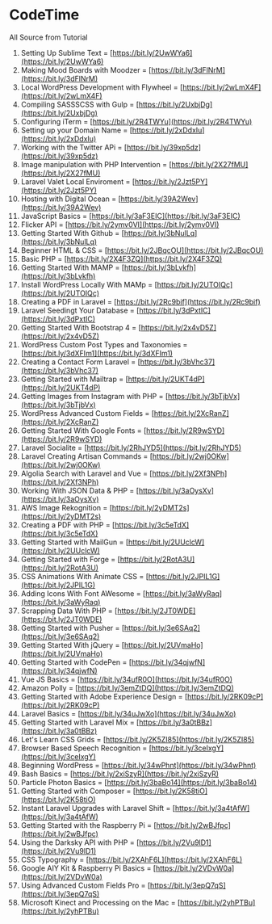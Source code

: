 # CodeTime
All Source from Tutorial

01. Setting Up Sublime Text = [https://bit.ly/2UwWYa6](https://bit.ly/2UwWYa6)
01. Making Mood Boards with Moodzer = [https://bit.ly/3dFlNrM](https://bit.ly/3dFlNrM)
01. Local WordPress Development with Flywheel = [https://bit.ly/2wLmX4F](https://bit.ly/2wLmX4F)
01. Compiling SASSSCSS with Gulp = [https://bit.ly/2UxbjDg](https://bit.ly/2UxbjDg)
01. Configuring iTerm = [https://bit.ly/2R4TWYu](https://bit.ly/2R4TWYu)
01. Setting up your Domain Name = [https://bit.ly/2xDdxIu](https://bit.ly/2xDdxIu)
01. Working with the Twitter APi = [https://bit.ly/39xp5dz](https://bit.ly/39xp5dz)
01. Image manipulation with PHP Intervention = [https://bit.ly/2X27fMU](https://bit.ly/2X27fMU)
01. Laravel Valet Local Enviroment = [https://bit.ly/2Jzt5PY](https://bit.ly/2Jzt5PY)
01. Hosting with Digital Ocean = [https://bit.ly/39A2Wev](https://bit.ly/39A2Wev)
01. JavaScript Basics = [https://bit.ly/3aF3EIC](https://bit.ly/3aF3EIC)
01. Flicker API = [https://bit.ly/2ymv0VI](https://bit.ly/2ymv0VI)
01. Getting Started With Github = [https://bit.ly/3bNulLq](https://bit.ly/3bNulLq)
01. Beginner HTML & CSS = [https://bit.ly/2JBqcOU](https://bit.ly/2JBqcOU)
01. Basic PHP = [https://bit.ly/2X4F3ZQ](https://bit.ly/2X4F3ZQ)
01. Getting Started With MAMP = [https://bit.ly/3bLvkfh](https://bit.ly/3bLvkfh)
01. Install WordPress Locally With MAMp = [https://bit.ly/2UTOIQc](https://bit.ly/2UTOIQc)
01. Creating a PDF in Laravel = [https://bit.ly/2Rc9bif](https://bit.ly/2Rc9bif)
01. Laravel Seedingt Your Database = [https://bit.ly/3dPxtIC](https://bit.ly/3dPxtIC)
01. Getting Started With Bootstrap 4 = [https://bit.ly/2x4vD5Z](https://bit.ly/2x4vD5Z)
01. WordPress Custom Post Types and Taxonomies = [https://bit.ly/3dXFIm1](https://bit.ly/3dXFIm1)
01. Creating a Contact Form Laravel = [https://bit.ly/3bVhc37](https://bit.ly/3bVhc37)
01. Getting Started with Mailtrap = [https://bit.ly/2UKT4dP](https://bit.ly/2UKT4dP)
01. Getting Images from Instagram with PHP = [https://bit.ly/3bTjbVx](https://bit.ly/3bTjbVx)
01. WordPress Advanced Custom Fields = [https://bit.ly/2XcRanZ](https://bit.ly/2XcRanZ)
01. Getting Started With Google Fonts = [https://bit.ly/2R9wSYD](https://bit.ly/2R9wSYD)
01. Laravel Socialite = [https://bit.ly/2RhJYD5](https://bit.ly/2RhJYD5)
01. Laravel Creating Artisan Commands = [https://bit.ly/2wj0OKw](https://bit.ly/2wj0OKw)
01. Algolia Search with Laravel and Vue = [https://bit.ly/2Xf3NPh](https://bit.ly/2Xf3NPh)
01. Working With JSON Data & PHP = [https://bit.ly/3aOysXv](https://bit.ly/3aOysXv)
01. AWS Image Rekognition = [https://bit.ly/2yDMT2s](https://bit.ly/2yDMT2s)
01. Creating a PDF with PHP = [https://bit.ly/3c5eTdX](https://bit.ly/3c5eTdX)
01. Getting Started with MailGun = [https://bit.ly/2UUclcW](https://bit.ly/2UUclcW)
01. Getting Started with Forge = [https://bit.ly/2RotA3U](https://bit.ly/2RotA3U)
01. CSS Animations With Animate CSS = [https://bit.ly/2JPIL1G](https://bit.ly/2JPIL1G)
01. Adding Icons With Font AWesome = [https://bit.ly/3aWyRaq](https://bit.ly/3aWyRaq)
01. Scrapping Data With PHP = [https://bit.ly/2JT0WDE](https://bit.ly/2JT0WDE)
01. Getting Started with Pusher = [https://bit.ly/3e6SAq2](https://bit.ly/3e6SAq2)
01. Getting Started With jQuery = [https://bit.ly/2UVmaHo](https://bit.ly/2UVmaHo)
01. Getting Started with CodePen = [https://bit.ly/34qjwfN](https://bit.ly/34qjwfN)
01. Vue JS Basics = [https://bit.ly/34ufR0O](https://bit.ly/34ufR0O)
01. Amazon Polly = [https://bit.ly/3emZtDQ](https://bit.ly/3emZtDQ)
01. Getting Started with Adobe  Experience Design = [https://bit.ly/2RK09cP](https://bit.ly/2RK09cP)
01. Laravel Basics = [https://bit.ly/34uJwXo](https://bit.ly/34uJwXo)
01. Getting Started with Laravel Mix = [https://bit.ly/3a0tBBz](https://bit.ly/3a0tBBz)
01. Let's Learn CSS Grids = [https://bit.ly/2K5ZI85](https://bit.ly/2K5ZI85)
01. Browser Based Speech Recognition = [https://bit.ly/3ceIxgY](https://bit.ly/3ceIxgY)
01. Beginning WordPress = [https://bit.ly/34wPhnt](https://bit.ly/34wPhnt)
01. Bash Basics = [https://bit.ly/2xiSzyR](https://bit.ly/2xiSzyR)
01. Particle Photon Basics = [https://bit.ly/3baBo14](https://bit.ly/3baBo14)
01. Getting Started with Composer = [https://bit.ly/2K58tiO](https://bit.ly/2K58tiO)
01. Instant Laravel Upgrades with Laravel Shift = [https://bit.ly/3a4tAfW](https://bit.ly/3a4tAfW)
01. Getting Started with the Raspberry Pi = [https://bit.ly/2wBJfpc](https://bit.ly/2wBJfpc)
01. Using the Darksky API with PHP = [https://bit.ly/2Vu9lD1](https://bit.ly/2Vu9lD1)
01. CSS Typography = [https://bit.ly/2XAhF6L](https://bit.ly/2XAhF6L)
01. Google AIY Kit & Raspberry Pi Basics = [https://bit.ly/2VDvW0a](https://bit.ly/2VDvW0a)
01. Using Advanced Custom Fields Pro = [https://bit.ly/3epQ7qS](https://bit.ly/3epQ7qS)
01. Microsoft Kinect and Processing on the Mac = [https://bit.ly/2yhPTBu](https://bit.ly/2yhPTBu)